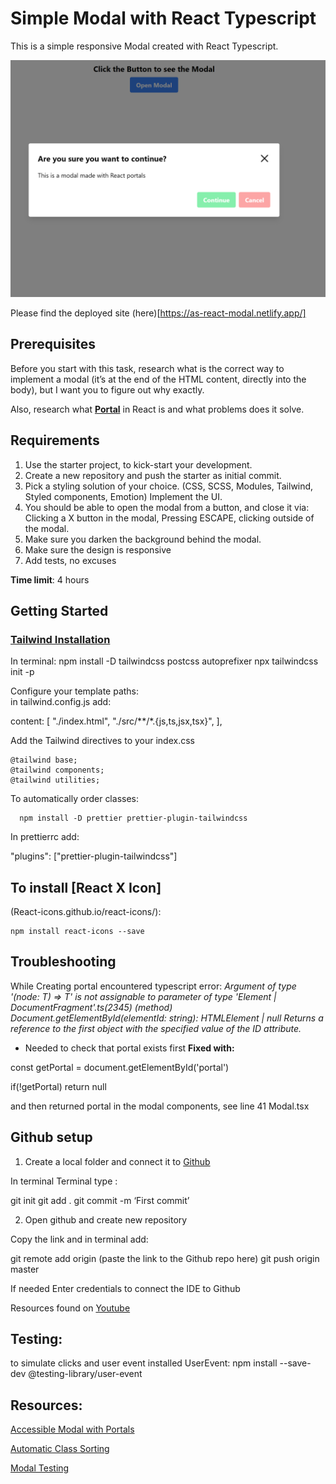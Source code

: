 # Simple Modal with React Typescript

This is a simple responsive Modal created with React Typescript.

![Modal Preview](./src/assets/modal-preview.PNG)

Please find the deployed site (here)[https://as-react-modal.netlify.app/]

## Prerequisites
Before you start with this task, research what is the correct way to implement a modal (it’s at the end of the HTML content, directly into the body), but I want you to figure out why exactly.

Also, research what **[Portal](https://legacy.reactjs.org/docs/portals.html)** in React is and what problems does it solve.

## Requirements

1. Use the starter project, to kick-start your development.
2. Create a new repository and push the starter as initial commit.
3. Pick a styling solution of your choice. (CSS, SCSS, Modules, Tailwind, Styled components, Emotion)
Implement the UI.
4. You should be able to open the modal from a button, and close it via: Clicking a X button in the modal, Pressing ESCAPE, clicking outside of the modal.
5. Make sure you darken the background behind the modal.
6. Make sure the design is responsive
7. Add tests, no excuses


**Time limit**: 4 hours  


## Getting Started

### [Tailwind Installation](https://tailwindcss.com/docs/guides/vite)

In terminal:
  npm install -D tailwindcss postcss autoprefixer
  npx tailwindcss init -p

Configure your template paths:  
in tailwind.config.js add:

  content: [
    "./index.html",
    "./src/**/*.{js,ts,jsx,tsx}",
  ],

 Add the Tailwind directives to your index.css

    @tailwind base;
    @tailwind components;
    @tailwind utilities; 


To automatically order classes:

      npm install -D prettier prettier-plugin-tailwindcss

In prettierrc add:

   "plugins": ["prettier-plugin-tailwindcss"]

## To install [React X Icon]

(React-icons.github.io/react-icons/):

    npm install react-icons --save

## Troubleshooting

While Creating portal encountered typescript error:
  *Argument of type '<T extends Node>(node: T) => T' is not assignable to parameter of type 'Element | DocumentFragment'.ts(2345)
(method) Document.getElementById(elementId: string): HTMLElement | null
Returns a reference to the first object with the specified value of the ID attribute.*

- Needed to check that portal exists first **Fixed with:**

const getPortal = document.getElementById('portal')

if(!getPortal) return null

and then returned portal in the modal components, see line 41 Modal.tsx

## Github setup

1. Create a local folder and connect it to [Github](https://github.com/)

In terminal Terminal type :

git init
git add .
git commit -m ‘First commit’

2. Open github and create new repository

Copy the link and in terminal add:

git remote add origin (paste the link to the Github repo here)
git push origin master

If needed Enter credentials to connect the IDE to Github

Resources found on [Youtube](https://www.youtube.com/watch?v=vbQ2bYHxxEA)

## Testing:

to simulate clicks and user event installed UserEvent:
    npm install --save-dev @testing-library/user-event


## Resources:

[Accessible Modal with Portals](https://assortment.io/posts/accessible-modal-component-react-portals-part-1)

[Automatic Class Sorting](https://tailwindcss.com/blog/automatic-class-sorting-with-prettier)

[Modal Testing](https://dev.to/mihomihouk/test-a-portal-element-in-a-react-app-152h)